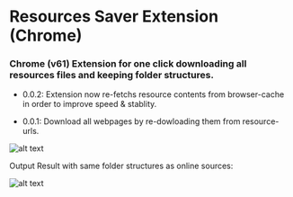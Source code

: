 # Resources Saver Extension (Chrome)

### Chrome (v61) Extension for one click downloading all resources files and keeping folder structures.

- 0.0.2: Extension now re-fetchs resource contents from browser-cache in order to improve speed & stablity.

- 0.0.1: Download all webpages by re-dowloading them from resource-urls.

![alt text](https://github.com/up209d/ResourcesSaverExt/blob/master/screenshot.png?raw=true)

Output Result with same folder structures as online sources:

![alt text](https://github.com/up209d/ResourcesSaverExt/blob/master/screenshot2.png?raw=true)
